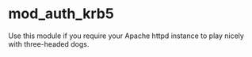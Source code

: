 mod_auth_krb5
=============

Use this module if you require your Apache httpd instance to play nicely with three-headed dogs.
